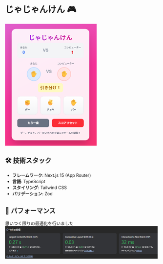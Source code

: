 # じゃじゃんけん 🎮
<img src="./assets/demo/image.png" alt="アプリイメージ" width="300" />

## 🛠️ 技術スタック

- **フレームワーク**: Next.js 15 (App Router)
- **言語**: TypeScript
- **スタイリング**: Tailwind CSS
- **バリデーション**: Zod

## 🚀 パフォーマンス
思いつく限りの最適化を行いました<br>
<img src="./assets/demo/performance.png" alt="パフォーマンス" width="500" />
